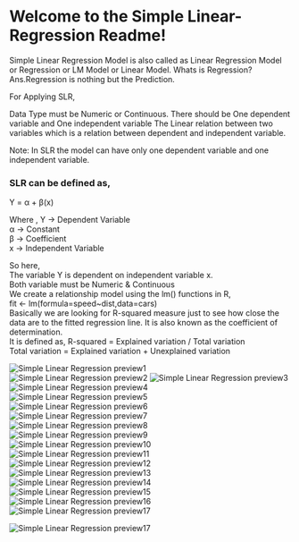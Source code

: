 # Welcome to the Simple Linear-Regression Readme!

Simple Linear Regression Model is also called as Linear Regression Model or Regression or LM Model or Linear Model. Whats is Regression? Ans.Regression is nothing but the Prediction.

For Applying SLR,

Data Type must be Numeric or Continuous.
There should be One dependent variable and One independent variable
The Linear relation between two variables which is a relation between dependent and independent variable.

Note: In SLR the model can have only one dependent variable and one independent variable.

### SLR can be defined as,

Y = α + β(x)


Where ,
Y -> Dependent Variable  
α -> Constant  
β -> Coefficient  
x -> Independent Variable  

So here,  
The variable Y is dependent on independent variable x.  
Both variable must be Numeric & Continuous   
We create a relationship model using the lm() functions in R,  
fit <- lm(formula=speed~dist,data=cars)  
Basically we are looking for R-squared measure just to see how close the data are to the fitted regression line. It is also known as the coefficient of determination.  
It is defined as, R-squared = Explained variation / Total variation  
Total variation = Explained variation + Unexplained variation

 
![Simple Linear Regression preview1](https://github.com/soumyasethy/Linear-Regression/blob/Implementation-Screenshots/preview1.png)  
![Simple Linear Regression preview2](https://github.com/soumyasethy/Linear-Regression/blob/Implementation-Screenshots/preview2.png) 
![Simple Linear Regression preview3](https://github.com/soumyasethy/Linear-Regression/blob/Implementation-Screenshots/preview3.png)  
![Simple Linear Regression preview4](https://github.com/soumyasethy/Linear-Regression/blob/Implementation-Screenshots/preview4.png)  
![Simple Linear Regression preview5](https://github.com/soumyasethy/Linear-Regression/blob/Implementation-Screenshots/preview5.png)  
![Simple Linear Regression preview6](https://github.com/soumyasethy/Linear-Regression/blob/Implementation-Screenshots/preview6.png)  
![Simple Linear Regression preview7](https://github.com/soumyasethy/Linear-Regression/blob/Implementation-Screenshots/preview7.png)  
![Simple Linear Regression preview8](https://github.com/soumyasethy/Linear-Regression/blob/Implementation-Screenshots/preview8.png)  
![Simple Linear Regression preview9](https://github.com/soumyasethy/Linear-Regression/blob/Implementation-Screenshots/preview9.png)  
![Simple Linear Regression preview10](https://github.com/soumyasethy/Linear-Regression/blob/Implementation-Screenshots/preview10.png)  
![Simple Linear Regression preview11](https://github.com/soumyasethy/Linear-Regression/blob/Implementation-Screenshots/preview11.png)  
![Simple Linear Regression preview12](https://github.com/soumyasethy/Linear-Regression/blob/Implementation-Screenshots/preview12.png)  
![Simple Linear Regression preview13](https://github.com/soumyasethy/Linear-Regression/blob/Implementation-Screenshots/preview13.png)  
![Simple Linear Regression preview14](https://github.com/soumyasethy/Linear-Regression/blob/Implementation-Screenshots/preview14.png)  
![Simple Linear Regression preview15](https://github.com/soumyasethy/Linear-Regression/blob/Implementation-Screenshots/preview15.png)  
![Simple Linear Regression preview16](https://github.com/soumyasethy/Linear-Regression/blob/Implementation-Screenshots/preview16.png)  
![Simple Linear Regression preview17](https://github.com/soumyasethy/Linear-Regression/blob/Implementation-Screenshots/preview17.png)


![Simple Linear Regression preview17](https://github.com/soumyasethy/Linear-Regression/blob/master/Rplot.png)



